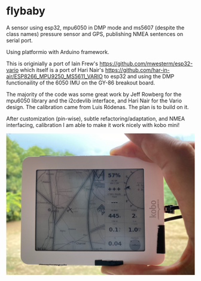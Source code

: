 # flybaby
A sensor using esp32, mpu6050 in DMP mode and ms5607 (despite the class names) pressure sensor and GPS, publishing NMEA sentences on serial port.

Using platformio with Arduino framework.

This is originially a port of Iain Frew's https://github.com/mwesterm/esp32-vario which itself is a port of Hari Nair's https://github.com/har-in-air/ESP8266_MPU9250_MS5611_VARIO to esp32 and using the DMP functionaility of the 6050 IMU on the GY-86 breakout board.

The majority of the code was some great work by Jeff Rowberg for the mpu6050 library and the i2cdevlib interface, and Hari Nair for the Vario design. The calibration came from  Luis Ródenas. 
The plan is to build on it.

After customization (pin-wise), subtle refactoring/adaptation, and NMEA interfacing, calibration I am able to make it work nicely with kobo mini!


![finished job](pics/fullsizeoutput_49e1.jpeg)

